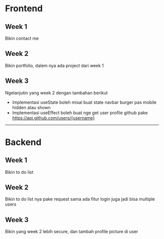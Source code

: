 # Frontend

## Week 1
Bikin contact me

## Week 2
Bikin portfolio, dalem nya ada project dari week 1

## Week 3
Ngelanjutin yang week 2 dengan tambahan berikut
- Implementasi useState boleh misal buat state navbar burger pas mobile hidden atau shown
- Implementasi useEffect boleh  buat nge get user profile github pake https://api.github.com/users/{username}

---
# Backend

## Week 1
Bikin to do list

## Week 2
Bikin to do list nya pake request sama ada fitur login juga jadi bisa multiple users

## Week 3
Bikin yang week 2 lebih secure, dan tambah profile picture di user